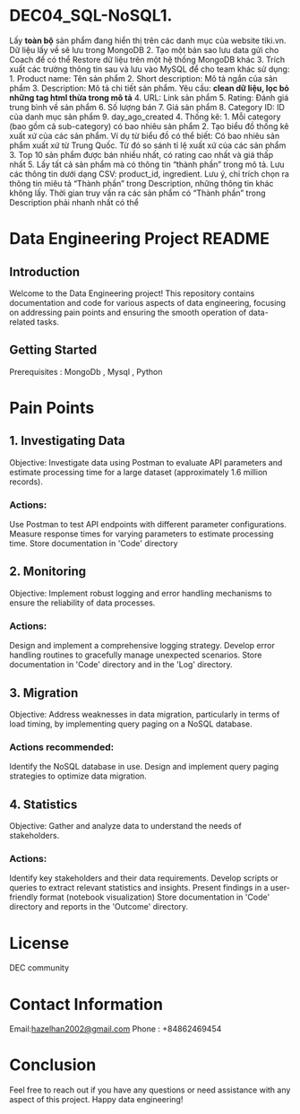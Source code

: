 # DEC04_SQL-NoSQL1.
Lấy **toàn bộ** sản phẩm đang hiển thị trên các danh mục của website tiki.vn. Dữ liệu lấy về sẽ lưu trong MongoDB
2. Tạo một bản sao lưu data gửi cho Coach để có thể Restore dữ liệu trên một hệ thống MongoDB khác
3. Trích xuất các trường thông tin sau và lưu vào MySQL để cho team khác sử dụng:
    1. Product name: Tên sản phẩm 
    2. Short description: Mô tả ngắn của sản phẩm
    3. Description: Mô tả chi tiết sản phẩm. Yêu cầu: **clean dữ liệu, lọc bỏ những tag html thừa trong mô tả**
    4. URL: Link sản phẩm
    5. Rating: Đánh giá trung bình về sản phẩm
    6. Số lượng bán
    7. Giá sản phẩm
    8. Category ID: ID của danh mục sản phẩm
    9. day_ago_created 
4. Thống kê:
    1. Mỗi category (bao gồm cả sub-category) có bao nhiêu sản phẩm
    2. Tạo biểu đồ thống kê xuất xứ của các sản phẩm. Ví dụ từ biểu đồ có thể biết: Có bao nhiêu sản phẩm xuất xứ từ Trung Quốc. Từ đó so sánh tỉ lệ xuất xứ của các sản phẩm
    3. Top 10 sản phẩm được bán nhiều nhất, có rating cao nhất và giá thấp nhất
5. Lấy tất cả sản phẩm mà có thông tin “thành phần” trong mô tả. Lưu các thông tin dưới dạng CSV: product_id, ingredient.
Lưu ý, chỉ trích chọn ra thông tin miêu tả “Thành phần” trong Description, những thông tin khác không lấy. Thời gian truy vấn ra các sản phẩm có “Thành phần” trong Description phải nhanh nhất có thể




# Data Engineering Project README
## Introduction
Welcome to the Data Engineering project! This repository contains documentation and code for various aspects of data engineering, focusing on addressing pain points and ensuring the smooth operation of data-related tasks.

## Getting Started
Prerequisites : MongoDb , Mysql , Python

# Pain Points
## 1. Investigating Data
Objective: Investigate data using Postman to evaluate API parameters and estimate processing time for a large dataset (approximately 1.6 million records).

### Actions:

Use Postman to test API endpoints with different parameter configurations.
Measure response times for varying parameters to estimate processing time.
Store documentation in 'Code' directory 

## 2. Monitoring
Objective: Implement robust logging and error handling mechanisms to ensure the reliability of data processes.

### Actions:

Design and implement a comprehensive logging strategy.
Develop error handling routines to gracefully manage unexpected scenarios.
Store documentation in 'Code' directory and in the 'Log' directory.


## 3. Migration
Objective: Address weaknesses in data migration, particularly in terms of load timing, by implementing query paging on a NoSQL database.

### Actions recommended:

Identify the NoSQL database in use.
Design and implement query paging strategies to optimize data migration.


## 4. Statistics
Objective: Gather and analyze data to understand the needs of stakeholders.

### Actions:

Identify key stakeholders and their data requirements.
Develop scripts or queries to extract relevant statistics and insights.
Present findings in a user-friendly format (notebook visualization)
Store documentation in 'Code' directory and reports in the 'Outcome' directory.


# License
DEC community

# Contact Information
Email:hazelhan2002@gmail.com
Phone : +84862469454

# Conclusion
Feel free to reach out if you have any questions or need assistance with any aspect of this project. Happy data engineering!
